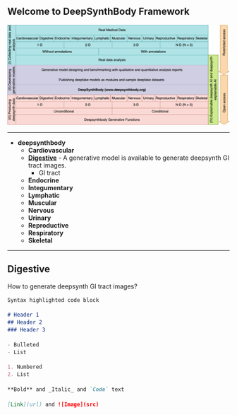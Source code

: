 ## Welcome to DeepSynthBody Framework

![Image](images/deepfakebody-extended-flow-v2.png)





-----------
* **deepsynthbody**
    * **Cardiovascular**
    * **[Digestive](#Digestive)** - A generative model is available to generate deepsynth GI tract images. 
        * GI tract
    * **Endocrine**
    * **Integumentary**
    * **Lymphatic**
    * **Muscular**
    * **Nervous**
    * **Urinary**
    * **Reproductive**
    * **Respiratory**
    * **Skeletal**



------


## Digestive




How to generate deepsynth GI tract images?

```markdown
Syntax highlighted code block

# Header 1
## Header 2
### Header 3

- Bulleted
- List

1. Numbered
2. List

**Bold** and _Italic_ and `Code` text

[Link](url) and ![Image](src)
```

